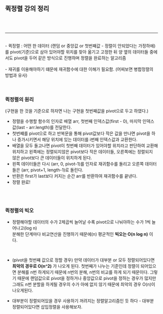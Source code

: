 ## 퀵정렬 강의 정리
<br><br>
* * *
<br>
- 퀵정렬 : 어떤 한 데이터 (랜덤 or 중앙값 or 첫번째값 - 정렬이 안되었다는 가정하에)를 pivot(기준)으로 삼아 있어야할 위치를 찾아 옮기고 고정한 뒤 양 옆의 데이터들 중에서도 pivot을 두어 같은 
방식으로 진행하며 정렬을 완료하는 알고리즘<br><br>
- 재귀를 이용해야하기 떄문에 재귀함수에 대한 이해가 필요함. (어찌보면 병합정렬의 방법과 유사)
<br><br><br>

### 퀵정렬의 원리
(구현을 한 것을 기준으로 하자면 나는 구현을 첫번째값을 pivot으로 두고 하였다.)
- 정렬을 수행할 함수의 인자로 배열 arr, 첫번째 인덱스값(first - 0), 마지막 인덱스값(last - arr.length)를 전달한다.
- 첫번쨰를 pivot으로 하고 반복문을 통해 pivot값보다 작은 값을 만나면 pivot을 하나 증가시키면서 해당 위치에 있는 데이터를 i번째 인덱스값과 교환한다.
- 배열을 모두 돌고나면 pivot이 첫번째 데이터가 있어야할 위치라고 판단하여 교환해 위치하고 왼쪽에는 정렬되지않은 pivot보다 작은 데이터들, 오른쪽에는 정렬되지 않은 pivot보다 큰 데이터들이 위치하게 된다.
- 왼쪽 데이터들은 다시 (arr, 0, pivot-1)를 인자로 재귀함수를 돌리고 오른쪽 데이터들은 (arr, pivot+1, length-1)로 돌린다.
- 반환은 first가 last보다 커지는 순간 arr를 반환하여 재귀함수를 끝낸다.
- 정렬 완료!

<br><br>

### 퀵정렬의 빅오
  - 정렬해야할 데이터의 수가 2제곱씩 늘어날 수록 pivot으로 나눠야하는 수가 1씩 늘어나고(log n)<br> 분해한 단계마다 비교연산을 진행하기 때문에(n) 평균적인 **빅오는 O(n log n)** 이다.
<br>

- (pivot을 첫번쨰 값으로 정할 경우) 만약 데이터가 대부분 or 모두 정렬되어있다면 **최악의 경우로 O(n^2)** 가 나오게 된다. 첫번째가 나누는 기준인데 정렬이 되어있으면 분해를 n번 하게되기 때문에
n번의 분해, n번의 비교를 하게 되기 때문이다. 그렇기 때문에 랜덤값으로 pivot을 정하거나 중앙값으로 pivot을 정하는 경우가 많지만 그래도 n번 분할을 하게될 경우의 수가 아에 없지 않기 때문에 최악의 경우 O(n)이 나오게된다.

- 대부분이 정렬되어있을 경우 사용하기 꺼려지는 정렬알고리즘인 듯 하다 - 대부분 정렬되어있다면 삽입정렬을 사용해보자.
